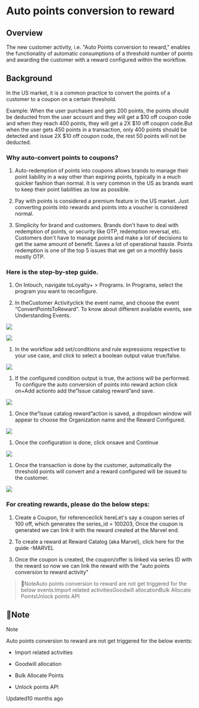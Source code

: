 # Auto points conversion to reward

## Overview

The new customer activity, i.e. "Auto Points conversion to reward," enables the functionality of automatic consumptions of a threshold number of points and awarding the customer with a reward configured within the workflow.

## Background

In the US market, it is a common practice to convert the points of a customer to a coupon on a certain threshold.

Example: When the user purchases and gets 200 points, the points should be deducted from the user account and they will get a $10 off coupon code and when they reach 400 points, they will get a 2X $10 off coupon code.But when the user gets 450 points in a transaction, only 400 points should be detected and issue 2X $10 off coupon code, the rest 50 points will not be deducted.

### Why auto-convert points to coupons?

1. Auto-redemption of points into coupons allows brands to manage their point liability in a way other than expiring points, typically in a much quicker fashion than normal. It is very common in the US as brands want to keep their point liabilities as low as possible.

2. Pay with points is considered a premium feature in the US market. Just converting points into rewards and points into a voucher is considered normal.

3. Simplicity for brand and customers. Brands don't have to deal with redemption of points, or security like OTP, redemption reversal, etc. Customers don't have to manage points and make a lot of decisions to get the same amount of benefit. Saves a lot of operational hassle. Points redemption is one of the top 5 issues that we get on a monthly basis mostly OTP.

### Here is the step-by-step guide.

1. On Intouch, navigate toLoyalty+ > Programs. In Programs, select the program you want to reconfigure.

2. In theCustomer Activityclick the event name, and choose the event “ConvertPointsToReward”. To know about different available events, see Understanding Events.

![](https://files.readme.io/41d20db-AC1.png)

![](https://files.readme.io/c1e6b74-AC2.png)

1. In the workflow add set/conditions and rule expressions respective to your use case, and click to select a boolean output value true/false.

![](https://files.readme.io/28cdf8e-AC3.png)

1. If the configured condition output is true, the actions will be performed. To configure the auto conversion of points into reward action click on+Add actionto add the“Issue catalog reward”and save.

![](https://files.readme.io/5518659-AC4.png)

1. Once the“Issue catalog reward”action is saved, a dropdown window will appear to choose the Organization name and the Reward Configured.

![](https://files.readme.io/3ecf4f4-Screenshot_2024-02-13_at_1.08.56_PM.png)

1. Once the configuration is done, click onsave and Continue

![](https://files.readme.io/1c70f8e-AC7.png)

1. Once the transaction is done by the customer, automatically the threshold points will convert and a reward configured will be issued to the customer.

![](https://files.readme.io/b2d41c3-AC8.png)

### For creating rewards, please do the below steps:

1. Create a Coupon, for referenceclick hereLet's say a coupon series of 100 off, which generates the series_id = 100203, Once the coupon is generated we can link it with the reward created at the Marvel end.

2. To create a reward at Reward Catalog (aka Marvel), click here for the guide -MARVEL

3. Once the coupon is created, the coupon/offer is linked via series ID with the reward so now we can link the reward with the "auto points conversion to reward activity"

> 📘NoteAuto points conversion to reward are not get triggered for the below events:Import related activitiesGoodwill allocationBulk Allocate PointsUnlock points API

## 📘Note

Note

Auto points conversion to reward are not get triggered for the below events:

- Import related activities

- Goodwill allocation

- Bulk Allocate Points

- Unlock points API

Updated10 months ago